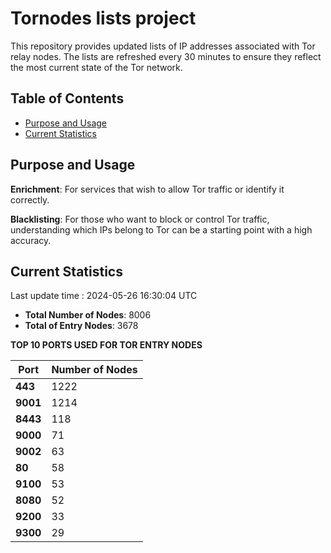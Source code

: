 # Tornodes lists project

This repository provides updated lists of IP addresses associated with Tor relay nodes. The lists are refreshed every 30 minutes to ensure they reflect the most current state of the Tor network.

## Table of Contents

- [Purpose and Usage](#purpose-and-usage)
- [Current Statistics](#current-statistics)


## Purpose and Usage

**Enrichment**: For services that wish to allow Tor traffic or identify it correctly.

**Blacklisting**: For those who want to block or control Tor traffic, understanding which IPs belong to Tor can be a starting point with a high accuracy.

## Current Statistics

Last update time : 2024-05-26 16:30:04 UTC

- **Total Number of Nodes**: 8006
- **Total of Entry Nodes**: 3678

**TOP 10 PORTS USED FOR TOR ENTRY NODES**

| **Port** | **Number of Nodes** |
|------|-----------------|
| **443**   | 1222  |
| **9001**   | 1214  |
| **8443**   | 118  |
| **9000**   | 71  |
| **9002**   | 63  |
| **80**   | 58  |
| **9100**   | 53  |
| **8080**   | 52  |
| **9200**   | 33  |
| **9300**   | 29  |

